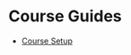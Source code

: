 Course Guides
=============

- [Course Setup][setup]

[setup]: https://github.com/ComS342-ISU/course-info/blob/master/guides/course-setup.md
[racket]: https://github.com/ComS342-ISU/course-info/blob/master/guides/racket-setup.md
